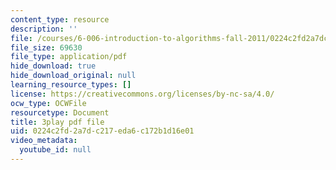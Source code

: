 ```yaml
---
content_type: resource
description: ''
file: /courses/6-006-introduction-to-algorithms-fall-2011/0224c2fd2a7dc217eda6c172b1d16e01_rvdJDijO2Ro.pdf
file_size: 69630
file_type: application/pdf
hide_download: true
hide_download_original: null
learning_resource_types: []
license: https://creativecommons.org/licenses/by-nc-sa/4.0/
ocw_type: OCWFile
resourcetype: Document
title: 3play pdf file
uid: 0224c2fd-2a7d-c217-eda6-c172b1d16e01
video_metadata:
  youtube_id: null
---
```

